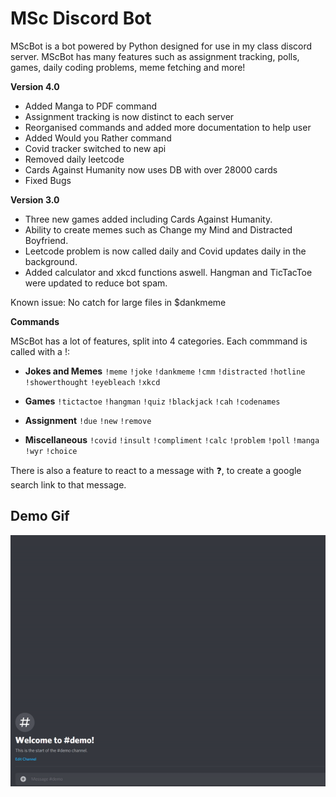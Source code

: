 # MSc Discord Bot

MScBot is a bot powered by Python designed for use in my class discord server. MScBot has many features such as assignment tracking, polls, games, daily coding problems, meme fetching and more!

**Version 4.0**

- Added Manga to PDF command
- Assignment tracking is now distinct to each server
- Reorganised commands and added more documentation to help user
- Added Would you Rather command
- Covid tracker switched to new api
- Removed daily leetcode
- Cards Against Humanity now uses DB with over 28000 cards
- Fixed Bugs

**Version 3.0**

- Three new games added including Cards Against Humanity.
- Ability to create memes such as Change my Mind and Distracted Boyfriend.
- Leetcode problem is now called daily and Covid updates daily in the background.
- Added calculator and xkcd functions aswell. Hangman and TicTacToe were updated to reduce bot spam.

Known issue: No catch for large files in \$dankmeme

**Commands**

MScBot has a lot of features, split into 4 categories. Each commmand is called with a \!:

- **Jokes and Memes** `!meme` `!joke` `!dankmeme` `!cmm` `!distracted` `!hotline` `!showerthought` `!eyebleach` `!xkcd`

- **Games** `!tictactoe` `!hangman` `!quiz` `!blackjack` `!cah` `!codenames`

- **Assignment** `!due` `!new` `!remove`

- **Miscellaneous** `!covid` `!insult` `!compliment` `!calc` `!problem` `!poll` `!manga` `!wyr` `!choice`

There is also a feature to react to a message with ❓, to create a google search link to that message.

## Demo Gif

<img src="/files/demo_images/discord.gif" alt="Demo Gif"
	title="Demo"/>
